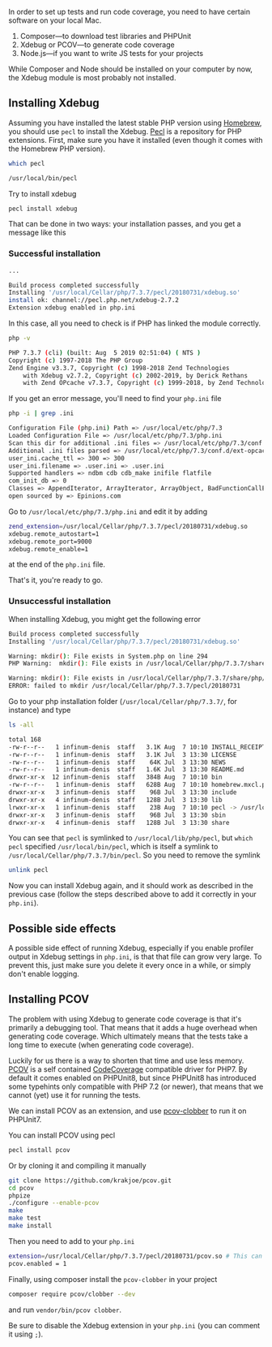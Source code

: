 In order to set up tests and run code coverage, you need to have certain software on your local Mac.

1. Composer—to download test libraries and PHPUnit
2. Xdebug or PCOV—to generate code coverage
3. Node.js—if you want to write JS tests for your projects

While Composer and Node should be installed on your computer by now, the Xdebug module is most probably not installed.

## Installing Xdebug

Assuming you have installed the latest stable PHP version using [Homebrew](https://brew.sh/), you should use `pecl` to install the Xdebug. [Pecl](https://pecl.php.net/) is a repository for PHP extensions. First, make sure you have it installed (even though it comes with the Homebrew PHP version).

```bash
which pecl

/usr/local/bin/pecl
```

Try to install xdebug

```bash
pecl install xdebug
```

That can be done in two ways: your installation passes, and you get a message like this

### Successful installation

```bash
...

Build process completed successfully
Installing '/usr/local/Cellar/php/7.3.7/pecl/20180731/xdebug.so'
install ok: channel://pecl.php.net/xdebug-2.7.2
Extension xdebug enabled in php.ini
```

In this case, all you need to check is if PHP has linked the module correctly.

```bash
php -v

PHP 7.3.7 (cli) (built: Aug  5 2019 02:51:04) ( NTS )
Copyright (c) 1997-2018 The PHP Group
Zend Engine v3.3.7, Copyright (c) 1998-2018 Zend Technologies
    with Xdebug v2.7.2, Copyright (c) 2002-2019, by Derick Rethans
    with Zend OPcache v7.3.7, Copyright (c) 1999-2018, by Zend Technologies
```

If you get an error message, you'll need to find your `php.ini` file

```bash
php -i | grep .ini

Configuration File (php.ini) Path => /usr/local/etc/php/7.3
Loaded Configuration File => /usr/local/etc/php/7.3/php.ini
Scan this dir for additional .ini files => /usr/local/etc/php/7.3/conf.d
Additional .ini files parsed => /usr/local/etc/php/7.3/conf.d/ext-opcache.ini
user_ini.cache_ttl => 300 => 300
user_ini.filename => .user.ini => .user.ini
Supported handlers => ndbm cdb cdb_make inifile flatfile
com_init_db => 0
Classes => AppendIterator, ArrayIterator, ArrayObject, BadFunctionCallException, BadMethodCallException, CachingIterator, CallbackFilterIterator, DirectoryIterator, DomainException, EmptyIterator, FilesystemIterator, FilterIterator, GlobIterator, InfiniteIterator, InvalidArgumentException, IteratorIterator, LengthException, LimitIterator, LogicException, MultipleIterator, NoRewindIterator, OutOfBoundsException, OutOfRangeException, OverflowException, ParentIterator, RangeException, RecursiveArrayIterator, RecursiveCachingIterator, RecursiveCallbackFilterIterator, RecursiveDirectoryIterator, RecursiveFilterIterator, RecursiveIteratorIterator, RecursiveRegexIterator, RecursiveTreeIterator, RegexIterator, RuntimeException, SplDoublyLinkedList, SplFileInfo, SplFileObject, SplFixedArray, SplHeap, SplMinHeap, SplMaxHeap, SplObjectStorage, SplPriorityQueue, SplQueue, SplStack, SplTempFileObject, UnderflowException, UnexpectedValueException
open sourced by => Epinions.com
```

Go to `/usr/local/etc/php/7.3/php.ini` and edit it by adding

```bash
zend_extension=/usr/local/Cellar/php/7.3.7/pecl/20180731/xdebug.so
xdebug.remote_autostart=1
xdebug.remote_port=9000
xdebug.remote_enable=1
```

at the end of the `php.ini` file.

That's it, you're ready to go.

### Unsuccessful installation

When installing Xdebug, you might get the following error

```bash
Build process completed successfully
Installing '/usr/local/Cellar/php/7.3.7/pecl/20180731/xdebug.so'

Warning: mkdir(): File exists in System.php on line 294
PHP Warning:  mkdir(): File exists in /usr/local/Cellar/php/7.3.7/share/php/pear/System.php on line 294

Warning: mkdir(): File exists in /usr/local/Cellar/php/7.3.7/share/php/pear/System.php on line 294
ERROR: failed to mkdir /usr/local/Cellar/php/7.3.7/pecl/20180731
```

Go to your php installation folder (`/usr/local/Cellar/php/7.3.7/`, for instance) and type

```bash
ls -all

total 168
-rw-r--r--   1 infinum-denis  staff   3.1K Aug  7 10:10 INSTALL_RECEIPT.json
-rw-r--r--   1 infinum-denis  staff   3.1K Jul  3 13:30 LICENSE
-rw-r--r--   1 infinum-denis  staff    64K Jul  3 13:30 NEWS
-rw-r--r--   1 infinum-denis  staff   1.6K Jul  3 13:30 README.md
drwxr-xr-x  12 infinum-denis  staff   384B Aug  7 10:10 bin
-rw-r--r--   1 infinum-denis  staff   628B Aug  7 10:10 homebrew.mxcl.php.plist
drwxr-xr-x   3 infinum-denis  staff    96B Jul  3 13:30 include
drwxr-xr-x   4 infinum-denis  staff   128B Jul  3 13:30 lib
lrwxr-xr-x   1 infinum-denis  staff    23B Aug  7 10:10 pecl -> /usr/local/lib/php/pecl
drwxr-xr-x   3 infinum-denis  staff    96B Jul  3 13:30 sbin
drwxr-xr-x   4 infinum-denis  staff   128B Jul  3 13:30 share
```

You can see that `pecl` is symlinked to `/usr/local/lib/php/pecl`, but `which pecl` specified `/usr/local/bin/pecl`, which is itself a symlink to `/usr/local/Cellar/php/7.3.7/bin/pecl`. So you need to remove the symlink

```bash
unlink pecl
```

Now you can install Xdebug again, and it should work as described in the previous case (follow the steps described above to add it correctly in your `php.ini`).

## Possible side effects

A possible side effect of running Xdebug, especially if you enable profiler output in Xdebug settings in `php.ini`, is that that file can grow very large. To prevent this, just make sure you delete it every once in a while, or simply don't enable logging.

## Installing PCOV

The problem with using Xdebug to generate code coverage is that it's primarily a debugging tool. That means that it adds a huge overhead when generating code coverage. Which ultimately means that the tests take a long time to execute (when generating code coverage).

Luckily for us there is a way to shorten that time and use less memory. [PCOV](https://github.com/krakjoe/pcov) is a self contained [CodeCoverage](https://github.com/sebastianbergmann/php-code-coverage) compatible driver for PHP7. By default it comes enabled on PHPUnit8, but since PHPUnit8 has introduced some typehints only compatible with PHP 7.2 (or newer), that means that we cannot (yet) use it for running the tests.

We can install PCOV as an extension, and use [pcov-clobber](https://github.com/krakjoe/pcov-clobber) to run it on PHPUnit7.

You can install PCOV using pecl

```bash
pecl install pcov
```

Or by cloning it and compiling it manually

```bash
git clone https://github.com/krakjoe/pcov.git
cd pcov
phpize
./configure --enable-pcov
make
make test
make install
```

Then you need to add to your `php.ini`

```bash
extension=/usr/local/Cellar/php/7.3.7/pecl/20180731/pcov.so # This can vary on your system
pcov.enabled = 1
```

Finally, using composer install the `pcov-clobber` in your project

```bash
composer require pcov/clobber --dev
```

and run `vendor/bin/pcov clobber`.

Be sure to disable the Xdebug extension in your `php.ini` (you can comment it using `;`).
